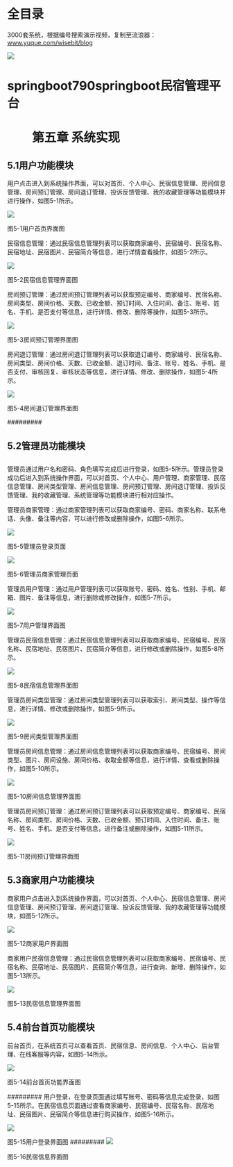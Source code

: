 # 全目录

3000套系统，根据编号搜索演示视频，复制至流浪器：www.yuque.com/wisebit/blog


![](https://bitwise.oss-cn-heyuan.aliyuncs.com/2024/11/06/qq_wechat.png)
# springboot790springboot民宿管理平台
# `    `第五章 系统实现
## 5.1用户功能模块
用户点击进入到系统操作界面，可以对首页、个人中心、民宿信息管理、房间信息管理、房间预订管理、房间退订管理、投诉反馈管理、我的收藏管理等功能模块并进行操作，如图5-1所示。

![](/md/blog.013.png)

图5-1用户首页界面图

民宿信息管理：通过民宿信息管理列表可以获取商家编号、民宿编号、民宿名称、民宿地址、民宿图片、民宿简介等信息，进行详情查看操作，如图5-2所示。

![](/md/blog.014.png)

图5-2民宿信息管理界面图



房间预订管理：通过房间预订管理列表可以获取预定编号、商家编号、民宿名称、房间类型、房间价格、天数、已收金额、预订时间、入住时间、备注、账号、姓名、手机、是否支付等信息，进行详情、修改、删除等操作，如图5-3所示。

![](/md/blog.015.png)

图5-3房间预订管理界面图



房间退订管理：通过房间退订管理列表可以获取退订编号、商家编号、民宿名称、房间类型、房间价格、天数、已收金额、退订时间、备注、账号、姓名、手机、是否支付、审核回复、审核状态等信息，进行详情、修改、删除操作，如图5-4所示。

![](/md/blog.016.png)

图5-4房间退订管理界面图


#########
## 5.2管理员功能模块
##
管理员通过用户名和密码、角色填写完成后进行登录，如图5-5所示。管理员登录成功后进入到系统操作界面，可以对首页、个人中心、用户管理、商家管理、民宿信息管理、房间类型管理、房间信息管理、房间预订管理、房间退订管理、投诉反馈管理、我的收藏管理、系统管理等功能模块进行相对应操作。

管理员商家管理：通过商家管理列表可以获取商家编号、密码、商家名称、联系电话、头像、备注等内容，可以进行修改或删除操作，如图5-6所示。

![](/md/blog.017.png)

图5-5管理员登录页面

![](/md/blog.018.png)

图5-6管理员商家管理页面

管理员用户管理：通过用户管理列表可以获取账号、密码、姓名、性别、手机、邮箱、图片、备注等信息，进行删除或修改操作，如图5-7所示。


![](/md/blog.019.png)

图5-7用户管理界面图

管理员民宿信息管理：通过民宿信息管理列表可以获取商家编号、民宿编号、民宿名称、民宿地址、民宿图片、民宿简介等信息，进行修改或删除操作，如图5-8所示。

![](/md/blog.020.png)

图5-8民宿信息管理界面图 

管理员房间类型管理：通过房间类型管理列表可以获取索引、房间类型、操作等信息，进行详情、修改或删除操作，如图5-9所示。

![](/md/blog.021.png)

图5-9房间类型管理界面图

管理员房间信息管理：通过房间信息管理列表可以获取商家编号、民宿编号、房间类型、图片、房间设施、房间价格、收取金额等信息，进行详情、查看或删除操作，如图5-10所示。

![](/md/blog.022.png)

图5-10房间信息管理界面图

管理员房间预订管理：通过房间预订管理列表可以获取预定编号、商家编号、民宿名称、房间类型、房间价格、天数、已收金额、预订时间、入住时间、备注、账号、姓名、手机、是否支付等信息，进行备注或删除操作，如图5-11所示。

![](/md/blog.023.png)

图5-11房间预订管理界面图

## 5.3商家用户功能模块
商家用户点击进入到系统操作界面，可以对首页、个人中心、民宿信息管理、房间信息管理、房间预订管理、房间退订管理、投诉反馈管理、我的收藏管理等功能模块，如图5-12所示。

![](/md/blog.024.png)

图5-12商家用户界面图

商家用户民宿信息管理：通过民宿信息管理列表可以获取商家编号、民宿编号、民宿名称、民宿地址、民宿图片、民宿简介等信息，进行查询、新增、删除操作，如图5-13所示。

![](/md/blog.025.png)

图5-13民宿信息管理界面图


## 5.4前台首页功能模块
前台首页，在系统首页可以查看首页、民宿信息、房间信息、个人中心、后台管理、在线客服等内容，如图5-14所示。

![](/md/blog.026.png)

图5-14前台首页功能界面图




#########
用户登录，在登录页面通过填写账号、密码等信息完成登录，如图5-15所示。在民宿信息页面通过查看商家编号、民宿编号、民宿名称、民宿地址、民宿图片、民宿简介等信息进行购买操作，如图5-16所示。

![](/md/blog.027.png)

图5-15用户登录界面图
#########
![](/md/blog.028.png)

图5-16民宿信息界面图


